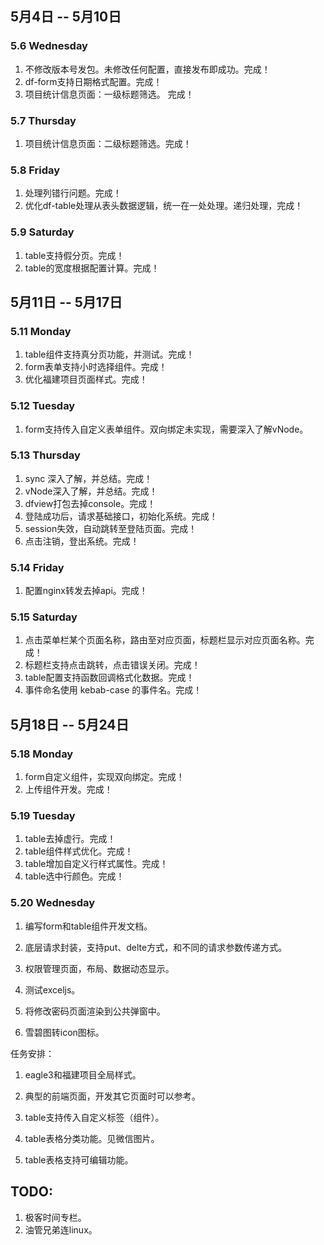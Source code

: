 ## 5月4日 -- 5月10日

### 5.6 Wednesday
1. 不修改版本号发包。未修改任何配置，直接发布即成功。完成！
2. df-form支持日期格式配置。完成！
3. 项目统计信息页面：一级标题筛选。 完成！

### 5.7 Thursday
1. 项目统计信息页面：二级标题筛选。完成！

### 5.8 Friday
1. 处理列错行问题。完成！
2. 优化df-table处理从表头数据逻辑，统一在一处处理。递归处理，完成！

### 5.9 Saturday
1. table支持假分页。完成！
2. table的宽度根据配置计算。完成！

## 5月11日 -- 5月17日

### 5.11 Monday
1. table组件支持真分页功能，并测试。完成！
2. form表单支持小时选择组件。完成！
3. 优化福建项目页面样式。完成！


### 5.12 Tuesday
1. form支持传入自定义表单组件。双向绑定未实现，需要深入了解vNode。


### 5.13 Thursday
1. sync 深入了解，并总结。完成！
2. vNode深入了解，并总结。完成！
3. dfview打包去掉console。完成！
4. 登陆成功后，请求基础接口，初始化系统。完成！
5. session失效，自动跳转至登陆页面。完成！
6. 点击注销，登出系统。完成！

### 5.14 Friday
1. 配置nginx转发去掉api。完成！

### 5.15 Saturday
1. 点击菜单栏某个页面名称，路由至对应页面，标题栏显示对应页面名称。完成！
2. 标题栏支持点击跳转，点击错误关闭。完成！
3. table配置支持函数回调格式化数据。完成！
4. 事件命名使用 kebab-case 的事件名。完成！

## 5月18日 -- 5月24日

### 5.18 Monday
1. form自定义组件，实现双向绑定。完成！
2. 上传组件开发。完成！

### 5.19 Tuesday
1. table去掉虚行。完成！
2. table组件样式优化。完成！
3. table增加自定义行样式属性。完成！
4. table选中行颜色。完成！

### 5.20 Wednesday
1. 编写form和table组件开发文档。
2. 底层请求封装，支持put、delte方式，和不同的请求参数传递方式。
3. 权限管理页面，布局、数据动态显示。

1. 测试exceljs。
1. 将修改密码页面渲染到公共弹窗中。
1. 雪碧图转icon图标。

任务安排：
1. eagle3和福建项目全局样式。
3. 典型的前端页面，开发其它页面时可以参考。

1. table支持传入自定义标签（组件）。
1. table表格分类功能。见微信图片。
1. table表格支持可编辑功能。

## TODO:
1. 极客时间专栏。
2. 油管兄弟连linux。

